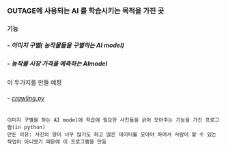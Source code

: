 ### OUTAGE에 사용되는 AI 를 학습시키는 목적을 가진 곳

#### 기능
##### - 이미지 구별( 농작물들을 구별하는 AI model)
##### - 농작물 시장 가격을 예측하는 AImodel 
이 두가지를 만들 예정 

###### - [crawling.py](https://github.com/dlatldhs/AI_training/blob/master/crawling.py)
```
이미지 구별을 하는 AI model에 학습에 필요한 사진들을 긁어 모아주는 기능을 가진 프로그램(in python) 
만든 이유: 사진의 양이 너무 많기도 하고 많은 데이터를 모아야 하여서 사람이 할 수 있는 작업이 아니였기 때문에 이 프로그램을 만듬
```
